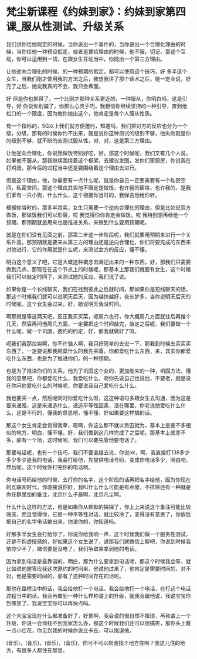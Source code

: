 # 梵尘新课程《约妹到家》：约妹到家第四课_服从性测试、升级关系

我们讲你给他假定的时候，当你说出一个事件的，当你说出一个合理化理由的时候，当你给他一种预设假定，或者是要给理由的时候，他不服，切记，那这个互动，你可以运用到一切，在跟女生互动当中，你抛出一个第三方理由。

让他逆向合理化的时候，的一种预期的假定，都可以使用这个技巧，好 多半这个女生，当我们刚才使用我的方法之后，我想我讲了那个话术之后，她一定会说，好 完了之后，她说我真的不会，我只会煮面。

好 但是你也换得了，一个比刚才那种关系更近的，一种服从，你明白吗，这是引导，好 你说你别骗了，你那么心灵手巧，我相信你继续坚持的一种引导，直到他松口的一个限度，因为他你抛出这个，他肯定是每个人服从性质。

有一个指标的，5G以上我们就方便邀约，知道吗，我们把对方的反应也分为一个级，分级，那有的时候你约不出来，就是说你这种测试的级别不够，他失败就是你的级别不够，就不断的去测试服从性，对，对，这是第三方理由。

让他逆向合理化，你说我做饭特别好吃，好，那这个时候呢，我们又有几个人说，如果他不服从，那我继续围绕着这个框架，去建议发图，发你们家厨房，你说我在打鸡蛋，那今后的过程当中还是要围绕着这个理由去进行。

但是这个理由，他，你需要有一点什么呢，就是你自己一定要需要有一个私密空间，私密空间，那这个理由其实他不限定是做饭，也许我的窗帘，也许我的，是我们家有一只小狗，什么什么，这个根据你当时的，我弹吉他给你听。

根据你当时的，那多半其实，女生只需要一个逆向合理化的理由，但是比如说双方做饭，那做饭我们可以形容，哎 我觉得你你肯定会做饭，哎 我特别想再给他一个预期，那预期就是用来也是推进关系，来做到什么要用预期呢。

就是在你们没有见面之前，那第二步这一步阶段呢，我们就要用预期来进行一个关系升高，那预期就是要来从第三方的理由还是逆向合理化，你们将要完成的东西来对他进行，它的作用就是什么呢，来测试女方的反应，懂不懂。

明白这个意义了吧，它是大概这种概念去阐述出来的一种东西，好，那我们只需要做到几点，那现在在这个节点上的时候呢，那基本上那我们就要有女生，这个时候我们可以敲定时间了，来测试她的反应，我们说了说。

如果你是一个长线聊天，我们在找到彼此之后就时间，那如果你是短线聊天的话，那这个时候我们就可以说明天后天，因为越快越好，夜长梦多，当你说明天后天的时候呢，这个女生会过来，好，她说明天我没时间。

啊那就是等这两天吧，反正我买买菜，呃周六也行，你大概周几方面就往后再推个几天，然后再问他周几方面，一定要把这个时间敲完，敲定之后呢，我们要做一个什么呢，做一个巩固，邀约的约定，好，那我就做好了呀。

呃我们我那拉钩啊，你不许骗人啊，我只好简单的去说一下，那我到时候去买买买东西了，一定要说那我把菜什么的我先买着，你都爱吃什么东西，来，其实你都爱吃什么东西，也是为了推进你们，的一种预期。

也是为了推进你们的关系，他为了巩固这个女的，更加能来的一种，巩固方法，懂我的意思吧，你都爱吃什么，我爱吃什么，呃你先说自己也说他，不要老，就是说在你问他爱吃什么的时候呢，你要说我自己爱吃什么什么。

我也要买一点，然后呃同时你爱吃什么呀，这这种语句多跟女生去沟通，因为这是要来递赠，这是来递造什么，递造平等性因素，没在哪里，你老说他爱吃什么什么，这是不行的，懂我的意思吧，懂不懂，好如果要这样搞的话。

那这个女生肯定会觉得我草，嗯啊，你这么那不就以贵田就为，基本上是差不多相似的地方，明白，懂不懂，好，我们做到这几样完成了之后呢，那基本上就差不多，那有一个场，这时候呢，我们可以要先管他要电话了。

那要电话呢，也有一个技巧，我们不要直接去说，你说ok，啊，我直接打138多少多少多少是我的电话，我会打给他，先提供电话号码，变成你电话多少，明白吧，然后呢，这个时候你打完你的电话啊。

你电话号码给他的时候，去打你的名字，这个阶段的话再把名字给他，因为你现在的互联网时代，你直接说你好，我叫什么什么可能是有点傻，不排除还有一种就是你在群里加的备注，北京什么子晨啊，北京凡尘啊。

什么什么这样的方法，但是如果你从默默的探探了，你上上来说这个备注可能比较唐突，而且觉得你，它是一种平等性对话，就比较冷了，变得没有意思了，你放后把自己的名字电话输出来，你说你的，你知道吗。

好那多半女生会打给你了，你说你给我响一声，这个时候我们做一个服务性测试，还是不抱虚授感的，好如果这个女生说了，说那我们就微信上聊吧，你说到时候我怕你少不了，微信要是没电了，我们争取来拿到他的电话。

因为拿到电话是最靠谱的，明白，那为什么要拿到电话呢，那这个时候我会等，就比如说他邀答应我这次邀约的时间来，他说他过来了，他肯定是需要时间的，对不对，他是需要时间的，那有了这种时间存在的话呢。

那他在路程当中的话，我会给他打一个电话，我会给他打一个电话，在打这个电话过程当中的话，我会再做到一种什么样称谓上的升级，就我会跟他说，我说宝宝你到哪里了，我说宝宝你可以再快点吗。

这个大宝宝现在什么都准备好了，好累啊，我会说的很自然不猥琐，再称谓上一个升级，你说一会你找不到我家怎么办，那这个时候我们还可以很搞笑，那你头上戴一点小红花，你见到我的时候你说比卡丘，可以挑逗他。

(音乐)，(音乐)，(音乐)，(音乐)，你可不可以帮我找个地方住啊？我这儿住的地方，有很多人都住在那里。

